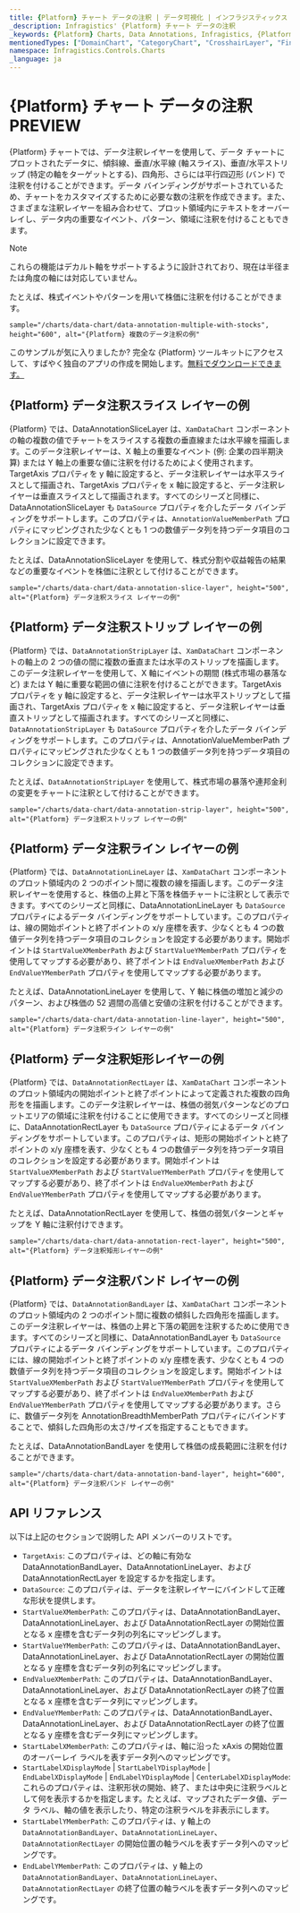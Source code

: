 ```yaml
---
title: {Platform} チャート データの注釈 | データ可視化 | インフラジスティックス
_description: Infragistics' {Platform} チャート データの注釈
_keywords: {Platform} Charts, Data Annotations, Infragistics, {Platform} チャート, データの注釈, インフラジスティックス
mentionedTypes: ["DomainChart", "CategoryChart", "CrosshairLayer", "FinalValueLayer", "CalloutLayer"]
namespace: Infragistics.Controls.Charts
_language: ja
---
```


# {Platform} チャート データの注釈 <label>PREVIEW</label>

{Platform} チャートでは、データ注釈レイヤーを使用して、データ チャートにプロットされたデータに、傾斜線、垂直/水平線 (軸スライス)、垂直/水平ストリップ (特定の軸をターゲットとする)、四角形、さらには平行四辺形 (バンド) で注釈を付けることができます。データ バインディングがサポートされているため、チャートをカスタマイズするために必要な数の注釈を作成できます。また、さまざまな注釈レイヤーを組み合わせて、プロット領域内にテキストをオーバーレイし、データ内の重要なイベント、パターン、領域に注釈を付けることもできます。

>[!Note]
>これらの機能はデカルト軸をサポートするように設計されており、現在は半径または角度の軸には対応していません。

たとえば、株式イベントやパターンを用いて株価に注釈を付けることができます。

`sample="/charts/data-chart/data-annotation-multiple-with-stocks", height="600", alt="{Platform} 複数のデータ注釈の例"`

このサンプルが気に入りましたか? 完全な {Platform} ツールキットにアクセスして、すばやく独自のアプリの作成を開始します。<a href="{environment:infragisticsBaseUrl}/products/{ProductSpinal}/download">無料でダウンロードできます。</a>

## {Platform} データ注釈スライス レイヤーの例

{Platform} では、DataAnnotationSliceLayer は、`XamDataChart` コンポーネントの軸の複数の値でチャートをスライスする複数の垂直線または水平線を描画します。このデータ注釈レイヤーは、X 軸上の重要なイベント (例: 企業の四半期決算) または Y 軸上の重要な値に注釈を付けるためによく使用されます。TargetAxis プロパティを y 軸に設定すると、データ注釈レイヤーは水平スライスとして描画され、TargetAxis プロパティを x 軸に設定すると、データ注釈レイヤーは垂直スライスとして描画されます。すべてのシリーズと同様に、DataAnnotationSliceLayer も `DataSource` プロパティを介したデータ バインディングをサポートします。このプロパティは、`AnnotationValueMemberPath` プロパティにマッピングされた少なくとも 1 つの数値データ列を持つデータ項目のコレクションに設定できます。 

たとえば、DataAnnotationSliceLayer を使用して、株式分割や収益報告の結果などの重要なイベントを株価に注釈として付けることができます。

`sample="/charts/data-chart/data-annotation-slice-layer", height="500", alt="{Platform} データ注釈スライス レイヤーの例"`

<div class="divider--half"></div>

## {Platform} データ注釈ストリップ レイヤーの例

{Platform} では、`DataAnnotationStripLayer` は、`XamDataChart` コンポーネントの軸上の 2 つの値の間に複数の垂直または水平のストリップを描画します。このデータ注釈レイヤーを使用して、X 軸にイベントの期間 (株式市場の暴落など) または Y 軸に重要な範囲の値に注釈を付けることができます。TargetAxis プロパティを y 軸に設定すると、データ注釈レイヤーは水平ストリップとして描画され、TargetAxis プロパティを x 軸に設定すると、データ注釈レイヤーは垂直ストリップとして描画されます。すべてのシリーズと同様に、`DataAnnotationStripLayer` も `DataSource` プロパティを介したデータ バインディングをサポートします。このプロパティは、AnnotationValueMemberPath プロパティにマッピングされた少なくとも 1 つの数値データ列を持つデータ項目のコレクションに設定できます。 

たとえば、`DataAnnotationStripLayer` を使用して、株式市場の暴落や連邦金利の変更をチャートに注釈として付けることができます。

`sample="/charts/data-chart/data-annotation-strip-layer", height="500", alt="{Platform} データ注釈ストリップ レイヤーの例"`

<div class="divider--half"></div>

## {Platform} データ注釈ライン レイヤーの例

{Platform} では、`DataAnnotationLineLayer` は、`XamDataChart` コンポーネントのプロット領域内の 2 つのポイント間に複数の線を描画します。このデータ注釈レイヤーを使用すると、株価の上昇と下落を株価チャートに注釈として表示できます。すべてのシリーズと同様に、DataAnnotationLineLayer も `DataSource` プロパティによるデータ バインディングをサポートしています。このプロパティは、線の開始ポイントと終了ポイントの x/y 座標を表す、少なくとも 4 つの数値データ列を持つデータ項目のコレクションを設定する必要があります。開始ポイントは `StartValueXMemberPath` および `StartValueYMemberPath` プロパティを使用してマップする必要があり、終了ポイントは `EndValueXMemberPath` および `EndValueYMemberPath` プロパティを使用してマップする必要があります。

たとえば、DataAnnotationLineLayer を使用して、Y 軸に株価の増加と減少のパターン、および株価の 52 週間の高値と安値の注釈を付けることができます。

`sample="/charts/data-chart/data-annotation-line-layer", height="500", alt="{Platform} データ注釈ライン レイヤーの例"`

<div class="divider--half"></div>

## {Platform} データ注釈矩形レイヤーの例

{Platform} では、`DataAnnotationRectLayer` は、`XamDataChart` コンポーネントのプロット領域内の開始ポイントと終了ポイントによって定義された複数の四角形をを描画します。このデータ注釈レイヤーは、株価の弱気パターンなどのプロットエリアの領域に注釈を付けることに使用できます。すべてのシリーズと同様に、DataAnnotationRectLayer も `DataSource` プロパティによるデータ バインディングをサポートしています。このプロパティは、矩形の開始ポイントと終了ポイントの x/y 座標を表す、少なくとも 4 つの数値データ列を持つデータ項目のコレクションを設定する必要があります。開始ポイントは `StartValueXMemberPath` および `StartValueYMemberPath` プロパティを使用してマップする必要があり、終了ポイントは `EndValueXMemberPath` および `EndValueYMemberPath` プロパティを使用してマップする必要があります。

たとえば、DataAnnotationRectLayer を使用して、株価の弱気パターンとギャップを Y 軸に注釈付けできます。

`sample="/charts/data-chart/data-annotation-rect-layer", height="500", alt="{Platform} データ注釈矩形レイヤーの例"`

<div class="divider--half"></div>

## {Platform} データ注釈バンド レイヤーの例

{Platform} では、`DataAnnotationBandLayer` は、`XamDataChart` コンポーネントのプロット領域内の 2 つのポイント間に複数の傾斜した四角形を描画します。このデータ注釈レイヤーは、株価の上昇と下落の範囲を注釈するために使用できます。すべてのシリーズと同様に、DataAnnotationBandLayer も `DataSource` プロパティによるデータ バインディングをサポートしています。このプロパティには、線の開始ポイントと終了ポイントの x/y 座標を表す、少なくとも 4 つの数値データ列を持つデータ項目のコレクションを設定します。開始ポイントは `StartValueXMemberPath` および `StartValueYMemberPath` プロパティを使用してマップする必要があり、終了ポイントは `EndValueXMemberPath` および `EndValueYMemberPath` プロパティを使用してマップする必要があります。さらに、数値データ列を AnnotationBreadthMemberPath プロパティにバインドすることで、傾斜した四角形の太さ/サイズを指定することもできます。

たとえば、DataAnnotationBandLayer を使用して株価の成長範囲に注釈を付けることができます。

`sample="/charts/data-chart/data-annotation-band-layer", height="600", alt="{Platform} データ注釈バンド レイヤーの例"`

<div class="divider--half"></div>

## API リファレンス

以下は上記のセクションで説明した API メンバーのリストです。

- `TargetAxis`: このプロパティは、どの軸に有効な DataAnnotationBandLayer、DataAnnotationLineLayer、および DataAnnotationRectLayer を設定するかを指定します。
- `DataSource`: このプロパティは、データを注釈レイヤーにバインドして正確な形状を提供します。
- `StartValueXMemberPath`: このプロパティは、DataAnnotationBandLayer、DataAnnotationLineLayer、および DataAnnotationRectLayer の開始位置となる x 座標を含むデータ列の列名にマッピングします。
- `StartValueYMemberPath`: このプロパティは、DataAnnotationBandLayer、DataAnnotationLineLayer、および DataAnnotationRectLayer の開始位置となる y 座標を含むデータ列の列名にマッピングします。
- `EndValueXMemberPath`: このプロパティは、DataAnnotationBandLayer、DataAnnotationLineLayer、および DataAnnotationRectLayer の終了位置となる x 座標を含むデータ列にマッピングします。
- `EndValueYMemberPath`: このプロパティは、DataAnnotationBandLayer、DataAnnotationLineLayer、および DataAnnotationRectLayer の終了位置となる y 座標を含むデータ列にマッピングします。
- `StartLabelXMemberPath`: このプロパティは、軸に沿った xAxis の開始位置のオーバーレイ ラベルを表すデータ列へのマッピングです。
- `StartLabelXDisplayMode` | `StartLabelYDisplayMode` | `EndLabelXDisplayMode` | `EndLabelYDisplayMode` | `CenterLabelXDisplayMode`: これらのプロパティは、注釈形状の開始、終了、または中央に注釈ラベルとして何を表示するかを指定します。たとえば、マップされたデータ値、データ ラベル、軸の値を表示したり、特定の注釈ラベルを非表示にします。
- `StartLabelYMemberPath`: このプロパティは、y 軸上の `DataAnnotationBandLayer`、`DataAnnotationLineLayer`、`DataAnnotationRectLayer` の開始位置の軸ラベルを表すデータ列へのマッピングです。
- `EndLabelYMemberPath`: このプロパティは、y 軸上の `DataAnnotationBandLayer`、`DataAnnotationLineLayer`、`DataAnnotationRectLayer` の終了位置の軸ラベルを表すデータ列へのマッピングです。

